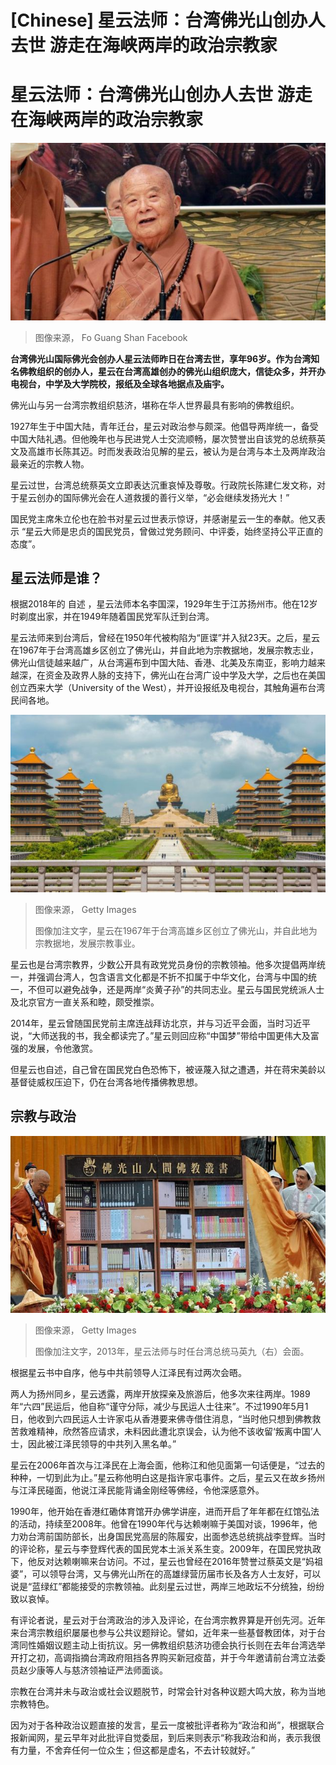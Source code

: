 # [Chinese] 星云法师：台湾佛光山创办人去世 游走在海峡两岸的政治宗教家

#  星云法师：台湾佛光山创办人去世 游走在海峡两岸的政治宗教家


![。](_128526205_2018.jpg)

> 图像来源，  Fo Guang Shan Facebook

**台湾佛光山国际佛光会创办人星云法师昨日在台湾去世，享年96岁。作为台湾知名佛教组织的创办人，星云在台湾高雄创办的佛光山组织庞大，信徒众多，并开办电视台，中学及大学院校，报纸及全球各地据点及庙宇。**

佛光山与另一台湾宗教组织慈济，堪称在华人世界最具有影响的佛教组织。

1927年生于中国大陆，青年迁台，星云对政治参与颇深。他倡导两岸统一，备受中国大陆礼遇。但他晚年也与民进党人士交流顺畅，屡次赞誉出自该党的总统蔡英文及高雄市长陈其迈。时而发表政治见解的星云，被认为是台湾与本土及两岸政治最亲近的宗教人物。

星云过世，台湾总统蔡英文立即表达沉重哀悼及尊敬。行政院长陈建仁发文称，对于星云创办的国际佛光会在人道救援的善行义举，“必会继续发扬光大！”

国民党主席朱立伦也在脸书对星云过世表示惊讶，并感谢星云一生的奉献。他又表示 “星云大师是忠贞的国民党员，曾做过党务顾问、中评委，始终坚持公平正直的态度”。

##  星云法师是谁？

根据2018年的 自述  ，星云法师本名李国深，1929年生于江苏扬州市。他在12岁时剃度出家，并在1949年随着国民党军队迁到台湾。

星云法师来到台湾后，曾经在1950年代被构陷为“匪谍”并入狱23天。之后，星云在1967年于台湾高雄乡区创立了佛光山，并自此地为宗教据地，发展宗教志业，佛光山信徒越来越广，从台湾遍布到中国大陆、香港、北美及东南亚，影响力越来越深，在资金及政界人脉的支持下，佛光山在台湾广设中学及大学，之后也在美国创立西来大学（University of the West），并开设报纸及电视台，其触角遍布台湾民间各地。

![。](_128526207_gettyimages-906037780.jpg)

> 图像来源，  Getty Images
>
> 图像加注文字，星云在1967年于台湾高雄乡区创立了佛光山，并自此地为宗教据地，发展宗教事业。

星云也是台湾宗教界，少数公开具有政党党员身份的宗教领袖。他多次提倡两岸统一，并强调台湾人，包含语言文化都是不折不扣属于中华文化，台湾与中国的统一，不但可以避免战争，还是两岸“炎黄子孙”的共同志业。星云与国民党统派人士及北京官方一直关系和睦，颇受推崇。

2014年，星云曾随国民党前主席连战拜访北京，并与习近平会面，当时习近平说，“大师送我的书，我全都读完了。”星云则回应称“中国梦”带给中国更伟大及富强的发展，令他激赏。

但星云也自述，自己曾在国民党白色恐怖下，被诬蔑入狱之遭遇，并在蒋宋美龄以基督徒威权压迫下，仍在台湾各地传播佛教思想。

##  宗教与政治

![。](_128526209_gettyimages-168589353.jpg)

> 图像来源，  Getty Images
>
> 图像加注文字，2013年，星云法师与时任台湾总统马英九（右）会面。

根据星云书中自序，他与中共前领导人江泽民有过两次会晤。

两人为扬州同乡，星云透露，两岸开放探亲及旅游后，他多次来往两岸。1989年“六四”民运后，他自称“谨守分际，减少与民运人士往来”。不过1990年5月1日，他收到六四民运人士许家屯从香港要来佛寺借住消息，“当时他只想到佛教救苦救难精神，欣然答应请求，未料因此遭北京误会，认为他不该收留‘叛离中国’人士，因此被江泽民领导的中共列入黑名单。”

星云在2006年首次与江泽民在上海会面，他称江和他见面第一句话便是，“过去的种种，一切到此为止。”星云称他明白这是指许家屯事件。之后，星云又在故乡扬州与江泽民碰面，他说江泽民能背诵金刚经等佛经，令他深感意外。

1990年，他开始在香港红磡体育馆开办佛学讲座，进而开启了年年都在红馆弘法的活动，持续至2008年。他曾在1990年代与达赖喇嘛于美国对谈，1996年，他力劝台湾前国防部长，出身国民党高层的陈履安，出面参选总统挑战李登辉。当时的评论称，星云与李登辉代表的国民党本土派关系生变。2009年，在国民党执政下，他反对达赖喇嘛来台访问。不过，星云也曾经在2016年赞誉过蔡英文是“妈祖婆”，可以领导台湾，又与佛光山所在的高雄绿营历届市长及各方人士友好，可以说是“蓝绿红”都能接受的宗教领袖。此刻星云过世，两岸三地政坛不分统独，纷纷致以哀悼。

有评论者说，星云对于台湾政治的涉入及评论，在台湾宗教界算是开创先河。近年来台湾宗教组织屡屡也参与公共议题辩论。譬如，近年来一些基督教团体，对于台湾同性婚姻议题主动上街抗议。另一佛教组织慈济功德会执行长则在去年台湾选举开打之初，高调指摘台湾政府阻挡各界购买新冠疫苗，并于今年邀请前台湾立法委员赵少康等人与慈济领袖证严法师面谈。

宗教在台湾并未与政治或社会议题脱节，时常会针对各种议题大鸣大放，称为当地宗教特色。

因为对于各种政治议题直接的发言，星云一度被批评者称为“政治和尚”，根据联合报新闻网，星云早年对此批评自觉委屈，到后来则表示“称我政治和尚，表示我很有力量，不舍弃任何一位众生；但这都是虚名，不去计较就好。”


